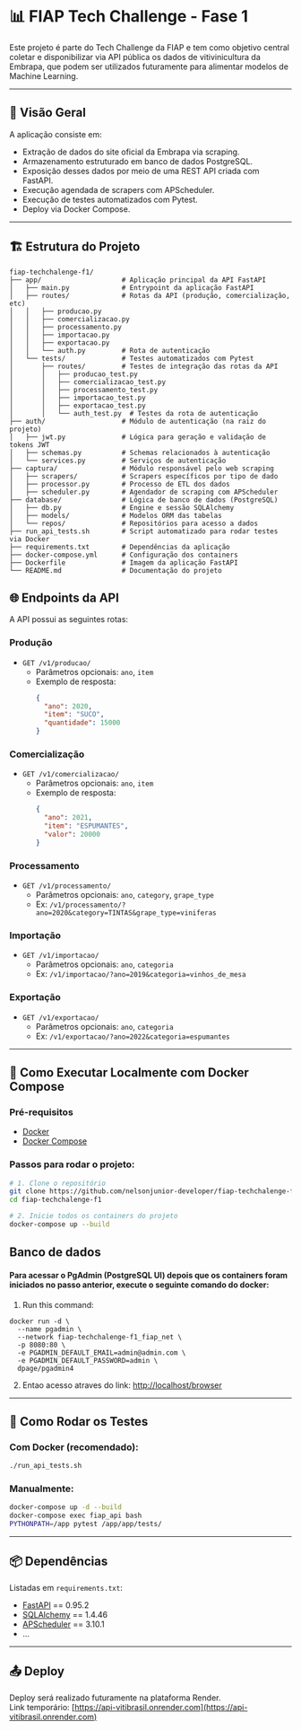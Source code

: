 # 📊 FIAP Tech Challenge - Fase 1

Este projeto é parte do Tech Challenge da FIAP e tem como objetivo central coletar e disponibilizar via API pública os dados de vitivinicultura da Embrapa, que podem ser utilizados futuramente para alimentar modelos de Machine Learning.

---

## 🚀 Visão Geral

A aplicação consiste em:

- Extração de dados do site oficial da Embrapa via scraping.
- Armazenamento estruturado em banco de dados PostgreSQL.
- Exposição desses dados por meio de uma REST API criada com FastAPI.
- Execução agendada de scrapers com APScheduler.
- Execução de testes automatizados com Pytest.
- Deploy via Docker Compose.

---

## 🏗️ Estrutura do Projeto
```
fiap-techchalenge-f1/
├── app/                    # Aplicação principal da API FastAPI
│   ├── main.py             # Entrypoint da aplicação FastAPI
│   ├── routes/             # Rotas da API (produção, comercialização, etc)
│   │   ├── producao.py
│   │   ├── comercializacao.py
│   │   ├── processamento.py
│   │   ├── importacao.py
│   │   ├── exportacao.py
│   │   └── auth.py         # Rota de autenticação
│   └── tests/              # Testes automatizados com Pytest
│       ├── routes/         # Testes de integração das rotas da API
│       │   ├── producao_test.py
│       │   ├── comercializacao_test.py
│       │   ├── processamento_test.py
│       │   ├── importacao_test.py
│       │   ├── exportacao_test.py
│       │   └── auth_test.py  # Testes da rota de autenticação
├── auth/                   # Módulo de autenticação (na raiz do projeto)
│   ├── jwt.py              # Lógica para geração e validação de tokens JWT
│   ├── schemas.py          # Schemas relacionados à autenticação
│   └── services.py         # Serviços de autenticação
├── captura/                # Módulo responsável pelo web scraping
│   ├── scrapers/           # Scrapers específicos por tipo de dado
│   ├── processor.py        # Processo de ETL dos dados
│   ├── scheduler.py        # Agendador de scraping com APScheduler
├── database/               # Lógica de banco de dados (PostgreSQL)
│   ├── db.py               # Engine e sessão SQLAlchemy
│   ├── models/             # Modelos ORM das tabelas
│   └── repos/              # Repositórios para acesso a dados
├── run_api_tests.sh        # Script automatizado para rodar testes via Docker
├── requirements.txt        # Dependências da aplicação
├── docker-compose.yml      # Configuração dos containers
├── Dockerfile              # Imagem da aplicação FastAPI
└── README.md               # Documentação do projeto
```

## 🌐 Endpoints da API

A API possui as seguintes rotas:

### Produção

- `GET /v1/producao/`
  - Parâmetros opcionais: `ano`, `item`
  - Exemplo de resposta:
    ```json
    {
      "ano": 2020,
      "item": "SUCO",
      "quantidade": 15000
    }
    ```

### Comercialização

- `GET /v1/comercializacao/`
  - Parâmetros opcionais: `ano`, `item`
  - Exemplo de resposta:
    ```json
    {
      "ano": 2021,
      "item": "ESPUMANTES",
      "valor": 20000
    }
    ```

### Processamento

- `GET /v1/processamento/`
  - Parâmetros opcionais: `ano`, `category`, `grape_type`
  - Ex: `/v1/processamento/?ano=2020&category=TINTAS&grape_type=viniferas`

### Importação

- `GET /v1/importacao/`
  - Parâmetros opcionais: `ano`, `categoria`
  - Ex: `/v1/importacao/?ano=2019&categoria=vinhos_de_mesa`

### Exportação

- `GET /v1/exportacao/`
  - Parâmetros opcionais: `ano`, `categoria`
  - Ex: `/v1/exportacao/?ano=2022&categoria=espumantes`

---

## 🚀 Como Executar Localmente com Docker Compose

### Pré-requisitos

- [Docker](https://www.docker.com/)
- [Docker Compose](https://docs.docker.com/compose/)

### Passos para rodar o projeto:

```bash
# 1. Clone o repositório
git clone https://github.com/nelsonjunior-developer/fiap-techchalenge-f1.git
cd fiap-techchalenge-f1

# 2. Inicie todos os containers do projeto
docker-compose up --build
```

## Banco de dados
#### Para acessar o PgAdmin (PostgreSQL UI) depois que os containers foram iniciados no passo anterior, execute o seguinte comando do docker:
1. Run this command:
```shell
docker run -d \
  --name pgadmin \
  --network fiap-techchalenge-f1_fiap_net \
  -p 8080:80 \
  -e PGADMIN_DEFAULT_EMAIL=admin@admin.com \
  -e PGADMIN_DEFAULT_PASSWORD=admin \
  dpage/pgadmin4
```
2. Entao acesso atraves do link:
[http://localhost/browser](http://localhost/browser/)

---

## 🧪 Como Rodar os Testes

### Com Docker (recomendado):

```bash
./run_api_tests.sh
```

### Manualmente:

```bash
docker-compose up -d --build
docker-compose exec fiap_api bash
PYTHONPATH=/app pytest /app/app/tests/
```

---

## 📦 Dependências

Listadas em `requirements.txt`:

- [FastAPI](https://fastapi.tiangolo.com/) == 0.95.2
- [SQLAlchemy](https://www.sqlalchemy.org/) == 1.4.46
- [APScheduler](https://apscheduler.readthedocs.io/) == 3.10.1
- ...

---

## 📤 Deploy

Deploy será realizado futuramente na plataforma Render.  
Link temporário: [https://api-vitibrasil.onrender.com](https://api-vitibrasil.onrender.com)


